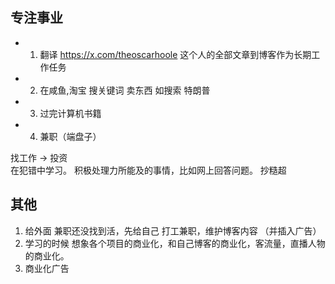 ## 专注事业

- 1. 翻译 https://x.com/theoscarhoole 这个人的全部文章到博客作为长期工作任务
- 2. 在咸鱼,淘宝 搜关键词 卖东西  如搜索 特朗普
- 3. 过完计算机书籍
- 4. 兼职（端盘子）

找工作 -> 投资  
在犯错中学习。
积极处理力所能及的事情，比如网上回答问题。
抄糙超

## 其他

1. 给外面 兼职还没找到活，先给自己 打工兼职，维护博客内容 （并插入广告）
2. 学习的时候 想象各个项目的商业化，和自己博客的商业化，客流量，直播人物的商业化。
3. 商业化广告

